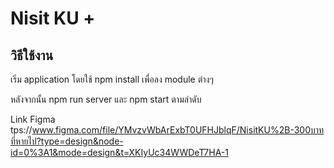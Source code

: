 # Nisit KU +
## วิธีใช้งาน
เริ่ม application โดยใช้ npm install เพื่อลง module ต่างๆ

หลังจากนั้น npm run server และ npm start ตามลำดับ

Link Figma tps://www.figma.com/file/YMvzvWbArExbT0UFHJblqF/NisitKU%2B-300บาทที่หายไป?type=design&node-id=0%3A1&mode=design&t=XKIyUc34WWDeT7HA-1
